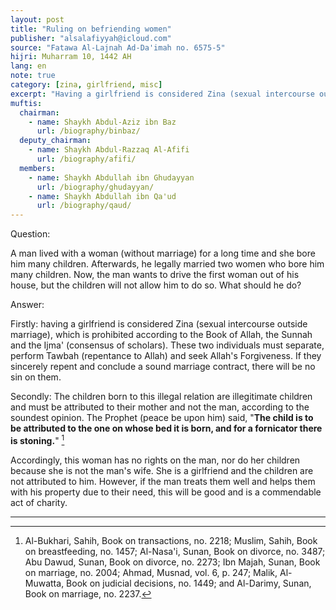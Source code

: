 ```yaml
---
layout: post
title: "Ruling on befriending women"
publisher: "alsalafiyyah@icloud.com"
source: "Fatawa Al-Lajnah Ad-Da'imah no. 6575-5"
hijri: Muharram 10, 1442 AH
lang: en
note: true
category: [zina, girlfriend, misc]
excerpt: "Having a girlfriend is considered Zina (sexual intercourse outside marriage), which is prohibited according to the Book of Allah, the Sunnah and the Ijma' (consensus of scholars). These two individuals must separate"
muftis:
  chairman: 
    - name: Shaykh Abdul-Aziz ibn Baz
      url: /biography/binbaz/
  deputy_chairman:
    - name: Shaykh Abdul-Razzaq Al-Afifi
      url: /biography/afifi/
  members: 
    - name: Shaykh Abdullah ibn Ghudayyan
      url: /biography/ghudayyan/
    - name: Shaykh Abdullah ibn Qa'ud
      url: /biography/qaud/
---
```


Question: 

A man lived with a woman (without marriage) for a long time and she bore him many children. Afterwards, he legally married two women who bore him many children. Now, the man wants to drive the first woman out of his house, but the children will not allow him to do so. What should he do?

Answer:

Firstly: having a girlfriend is considered Zina (sexual intercourse outside marriage), which is prohibited according to the Book of Allah, the Sunnah and the Ijma' (consensus of scholars). These two individuals must separate, perform Tawbah (repentance to Allah) and seek Allah's Forgiveness. If they sincerely repent and conclude a sound marriage contract, there will be no sin on them.

Secondly: The children born to this illegal relation are illegitimate children and must be attributed to their mother and not the man, according to the soundest opinion. The Prophet (peace be upon him) said, "**The child is to be attributed to the one on whose bed it is born, and for a fornicator there is stoning.**" [^1]

Accordingly, this woman has no rights on the man, nor do her children because she is not the man's wife. She is a girlfriend and the children are not attributed to him. However, if the man treats them well and helps them with his property due to their need, this will be good and is a commendable act of charity.

---

[^1]: Al-Bukhari, Sahih, Book on transactions, no. 2218; Muslim, Sahih, Book on breastfeeding, no. 1457; Al-Nasa'i, Sunan, Book on divorce, no. 3487; Abu Dawud, Sunan, Book on divorce, no. 2273; Ibn Majah, Sunan, Book on marriage, no. 2004; Ahmad, Musnad, vol. 6, p. 247; Malik, Al-Muwatta, Book on judicial decisions, no. 1449; and Al-Darimy, Sunan, Book on marriage, no. 2237.
